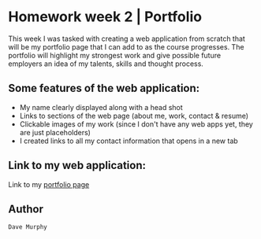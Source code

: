 # Homework week 2 | Portfolio

This week I was tasked with creating a web application from scratch that will be my
portfolio page that I can add to as the course progresses. The portfolio will highlight 
my strongest work and give possible future employers an idea of my talents, skills and thought process.

## Some features of the web application:

* My name clearly displayed along with a head shot
* Links to sections of the web page (about me, work, contact & resume)
* Clickable images of my work (since I don't have any web apps yet, they are just placeholders)
* I created links to all my contact information that opens in a new tab

## Link to my web application:

Link to my [portfolio page](https://murda02.github.io/homework-week-2-dlm/)

## Author

    Dave Murphy